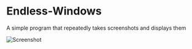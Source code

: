 # Endless-Windows
A simple program that repeatedly takes screenshots and displays them

![Screenshot](https://i.imgur.com/BRdpovF.png)
